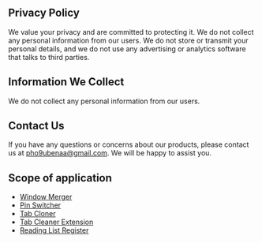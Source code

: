 ## Privacy Policy

We value your privacy and are committed to protecting it. We do not collect any personal information from our users. We do not store or transmit your personal details, and we do not use any advertising or analytics software that talks to third parties.

## Information We Collect

We do not collect any personal information from our users.

## Contact Us

If you have any questions or concerns about our products, please contact us at pho9ubenaa@gmail.com. We will be happy to assist you.

## Scope of application
* [Window Merger](https://chromewebstore.google.com/detail/window-merger/fijodggmkbkjcmlpkpahjpepngppdppb)
* [Pin Switcher](https://chromewebstore.google.com/detail/pin-switcher/egegfclbklldhldifonojknjpbobgjjh)
* [Tab Cloner](https://chromewebstore.google.com/detail/tab-cloner/iiflnjgfpgipofepijkimmeapfdphcpg)
* [Tab Cleaner Extension](https://chrome.google.com/webstore/detail/tab-cleaner-extension/lbechddallmndemekdkfkmfjcbloehco)
* [Reading List Register](https://chromewebstore.google.com/detail/amjohpekcdmdmlghoeannbceemhkfhng)
